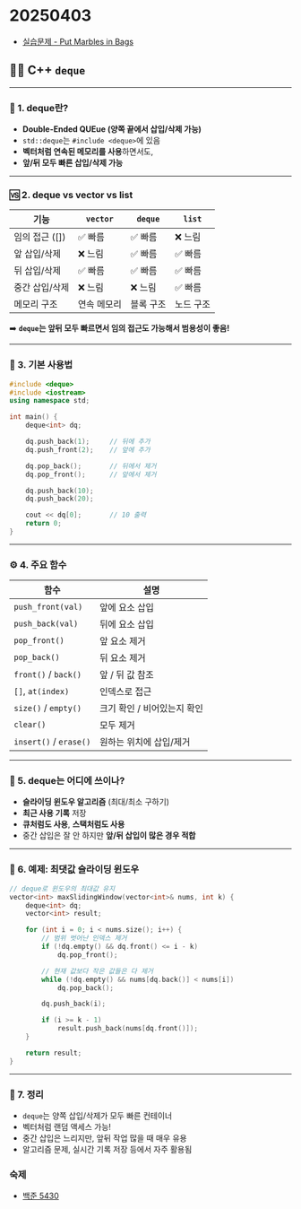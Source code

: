 # 20250403
- [실습문제 - Put Marbles in Bags](https://leetcode.com/problems/put-marbles-in-bags/?envType=daily-question&envId=2025-03-31)

## 🧑‍🏫 C++ `deque`

---

### 🧩 1. deque란?

- **Double-Ended QUEue (양쪽 끝에서 삽입/삭제 가능)**
- `std::deque`는 `#include <deque>`에 있음
- **벡터처럼 연속된 메모리를 사용**하면서도,
- **앞/뒤 모두 빠른 삽입/삭제 가능**

---

### 🆚 2. deque vs vector vs list

| 기능 | `vector` | `deque` | `list` |
| --- | --- | --- | --- |
| 임의 접근 ([]) | ✅ 빠름 | ✅ 빠름 | ❌ 느림 |
| 앞 삽입/삭제 | ❌ 느림 | ✅ 빠름 | ✅ 빠름 |
| 뒤 삽입/삭제 | ✅ 빠름 | ✅ 빠름 | ✅ 빠름 |
| 중간 삽입/삭제 | ❌ 느림 | ❌ 느림 | ✅ 빠름 |
| 메모리 구조 | 연속 메모리 | 블록 구조 | 노드 구조 |

➡️ **`deque`는 앞뒤 모두 빠르면서 임의 접근도 가능해서 범용성이 좋음!**

---

### 🔧 3. 기본 사용법

```cpp
#include <deque>
#include <iostream>
using namespace std;

int main() {
    deque<int> dq;

    dq.push_back(1);     // 뒤에 추가
    dq.push_front(2);    // 앞에 추가

    dq.pop_back();       // 뒤에서 제거
    dq.pop_front();      // 앞에서 제거

    dq.push_back(10);
    dq.push_back(20);

    cout << dq[0];       // 10 출력
    return 0;
}

```

---

### ⚙️ 4. 주요 함수

| 함수 | 설명 |
| --- | --- |
| `push_front(val)` | 앞에 요소 삽입 |
| `push_back(val)` | 뒤에 요소 삽입 |
| `pop_front()` | 앞 요소 제거 |
| `pop_back()` | 뒤 요소 제거 |
| `front()` / `back()` | 앞 / 뒤 값 참조 |
| `[]`, `at(index)` | 인덱스로 접근 |
| `size()` / `empty()` | 크기 확인 / 비어있는지 확인 |
| `clear()` | 모두 제거 |
| `insert()` / `erase()` | 원하는 위치에 삽입/제거 |

---

### 🚦 5. deque는 어디에 쓰이나?

- **슬라이딩 윈도우 알고리즘** (최대/최소 구하기)
- **최근 사용 기록** 저장
- **큐처럼도 사용**, **스택처럼도 사용**
- 중간 삽입은 잘 안 하지만 **앞/뒤 삽입이 많은 경우 적합**

---

### 🧠 6. 예제: 최댓값 슬라이딩 윈도우

```cpp
// deque로 윈도우의 최대값 유지
vector<int> maxSlidingWindow(vector<int>& nums, int k) {
    deque<int> dq;
    vector<int> result;

    for (int i = 0; i < nums.size(); i++) {
        // 범위 벗어난 인덱스 제거
        if (!dq.empty() && dq.front() <= i - k)
            dq.pop_front();

        // 현재 값보다 작은 값들은 다 제거
        while (!dq.empty() && nums[dq.back()] < nums[i])
            dq.pop_back();

        dq.push_back(i);

        if (i >= k - 1)
            result.push_back(nums[dq.front()]);
    }

    return result;
}

```

---

### 💬 7. 정리

- `deque`는 양쪽 삽입/삭제가 모두 빠른 컨테이너
- 벡터처럼 랜덤 액세스 가능!
- 중간 삽입은 느리지만, 앞뒤 작업 많을 때 매우 유용
- 알고리즘 문제, 실시간 기록 저장 등에서 자주 활용됨

### 숙제
- [백준 5430](https://www.acmicpc.net/problem/5430)
